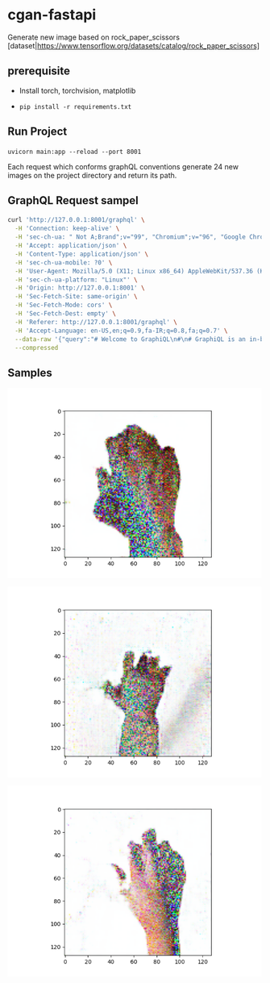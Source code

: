 # cgan-fastapi

Generate new image based on rock_paper_scissors [dataset|https://www.tensorflow.org/datasets/catalog/rock_paper_scissors]

## prerequisite

* Install torch, torchvision, matplotlib

* ```pip install -r requirements.txt```


## Run Project

```uvicorn main:app --reload --port 8001```

Each request which conforms graphQL conventions generate 24 new images on the project directory and return its path. 


## GraphQL Request sampel

```bash
curl 'http://127.0.0.1:8001/graphql' \
  -H 'Connection: keep-alive' \
  -H 'sec-ch-ua: " Not A;Brand";v="99", "Chromium";v="96", "Google Chrome";v="96"' \
  -H 'Accept: application/json' \
  -H 'Content-Type: application/json' \
  -H 'sec-ch-ua-mobile: ?0' \
  -H 'User-Agent: Mozilla/5.0 (X11; Linux x86_64) AppleWebKit/537.36 (KHTML, like Gecko) Chrome/96.0.4664.110 Safari/537.36' \
  -H 'sec-ch-ua-platform: "Linux"' \
  -H 'Origin: http://127.0.0.1:8001' \
  -H 'Sec-Fetch-Site: same-origin' \
  -H 'Sec-Fetch-Mode: cors' \
  -H 'Sec-Fetch-Dest: empty' \
  -H 'Referer: http://127.0.0.1:8001/graphql' \
  -H 'Accept-Language: en-US,en;q=0.9,fa-IR;q=0.8,fa;q=0.7' \
  --data-raw '{"query":"# Welcome to GraphiQL\n#\n# GraphiQL is an in-browser tool for writing, validating, and\n# testing GraphQL queries.\n#\n# Type queries into this side of the screen, and you will see intelligent\n# typeaheads aware of the current GraphQL type schema and live syntax and\n# validation errors highlighted within the text.\n#\n# GraphQL queries typically start with a \"{\" character. Lines that starts\n# with a # are ignored.\n#\n# An example GraphQL query might look like:\n#\n#     {\n#       field(arg: \"value\") {\n#         subField\n#       }\n#     }\n#\n# Keyboard shortcuts:\n#\n#  Prettify Query:  Shift-Ctrl-P (or press the prettify button above)\n#\n#     Merge Query:  Shift-Ctrl-M (or press the merge button above)\n#\n#       Run Query:  Ctrl-Enter (or press the play button above)\n#\n#   Auto Complete:  Ctrl-Space (or just start typing)\n#\nmutation\n{\n  generateClassPhoto(imageCls: {classNumber:1}){\n    path\n  }\n}","variables":null}' \
  --compressed
```

## Samples

![sample 1](https://github.com/moghadas76/cgan-fastapi/blob/main/1660077723.132387.png)

![sample 2](https://github.com/moghadas76/cgan-fastapi/blob/main/1660077722.580476.png)

![sample 3](https://github.com/moghadas76/cgan-fastapi/blob/main/1660077722.10165.png)

